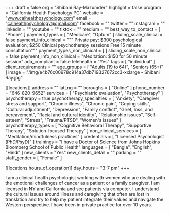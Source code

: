 +++
draft = false
org = "Shibani Ray-Mazumder"
highlight = false
program = "California Health Psychology PC"
website = "www.calhealthpsychology.com"
email = "calhealthpsychology@gmail.com"
facebook = ""
twitter = ""
instagram = ""
linkedin = ""
youtube = ""
tiktok = ""
medium = ""
best_way_to_contact = [ "Phone" ]
payment_types = [ "Medicare", "Optum" ]
sliding_scale_clinical = false
payment_info_clinical = """
Private pay: $300 psychological evaluation; $250 Clinical psychotherapy sessions
Free 15 minute consultation"""
payment_types_non_clinical = [ ]
sliding_scale_non_clinical = false
payment_info_non_clinical = "Meditation: $150 for 50 minute session"
ada_compliant = false
telehealth = "Yes"
tags = [ "individual" ]
client_requirements = ""
age_groups = [ "Adults (19 to 64)", "Seniors (65+)" ]
image = "/img/e4b76c00978c914a37db719327672cc3-xxlarge - Shibani Ray.jpg"

[[locations]]
address = ""
latLng = ""
boroughs = [ "Online" ]
phone_number = "646-820-9652"
services = [ "Psychiatric evaluation", "Psychotherapy" ]
psychotherapy = true
psychotherapy_specialties = [
  "Anxiety",
  "Caregiver stress and support",
  "Chronic illness",
  "Chronic pain",
  "Coping skills",
  "Cultural adjustment",
  "Depression",
  "Family conflict",
  "Grief, loss, and bereavement",
  "Racial and cultural identity",
  "Relationship issues",
  "Self-esteem",
  "Stress",
  "Trauma/PTSD",
  "Women's issues"
]
psychotherapy_types = [
  "Cognitive Behavioral Therapy",
  "Supportive Therapy",
  "Solution-focused Therapy"
]
non_clinical_services = [ "Meditation/mindfulness practices" ]
credentials = [ "Licensed Psychologist (PhD/PsyD)" ]
trainings = "I have a Doctor of Science from Johns Hopkins Bloomberg School of Public Health"
languages = [ "Bangla", "English", "Hindi" ]
new_clients = "Yes"
new_clients_detail = ""
parking = ""
staff_gender = [ "Female" ]

  [[locations.hours_of_operation]]
  day_hours = "3-7 pm"
+++

I am a clinical health psychologist working with women who are dealing with the emotional challenges of cancer as a patient or a family caregiver.  I am licensed in NY and California and see patients via computer. I understand the cultural issues around illness and caregiving that often are lost in translation and try to help my patient integrate their values and navigate the Western perspective.  I have been in private practice for over 10 years.
